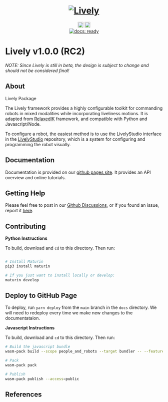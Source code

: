 <h1 align="center">
  <a href="https://wisc-hci.github.io/lively/"><img src="https://user-images.githubusercontent.com/5341396/218564862-aeac4437-873f-48cb-b503-15375250f75b.png" alt="Lively"></a>
</h1>

<p align="center">
    <a href="https://badge.fury.io/py/lively-tk"><img src="https://badge.fury.io/py/lively-tk.svg" alt="PyPI version" height="18"></a>
    <a href="https://badge.fury.io/js/@people_and_robots%2Flively"><img src="https://badge.fury.io/js/@people_and_robots%2Flively.svg" alt="npm version" height="18"></a>
    <br>
    <a href= "https://wisc-hci.github.io/lively/"><img alt="docs: ready" src="https://img.shields.io/badge/docs-ready-success.svg?logoHeight=10"></a>
</p>

# Lively v1.0.0 (RC2)

_NOTE: Since Lively is still in beta, the design is subject to change and should not be considered final!_

## About

Lively Package

The Lively framework provides a highly configurable toolkit for commanding robots in mixed modalities while incorporating liveliness motions. It is adapted from [RelaxedIK](https://github.com/uwgraphics/relaxed_ik_core) framework, and compatible with Python and Javascript/Node.

To configure a robot, the easiest method is to use the LivelyStudio interface in the [LivelyStudio](https://github.com/Wisc-HCI/LivelyStudio) repository, which is a system for configuring and programming the robot visually.

## Documentation

Documentation is provided on our [github pages site](https://wisc-hci.github.io/lively/). It provides an API overview and online tutorials.

## Getting Help

Please feel free to post in our [Github Discussions](https://github.com/Wisc-HCI/lively/discussions), or if you found an issue, report it [here](https://github.com/Wisc-HCI/lively/issues). 


## Contributing


**Python Instructions**

To build, download and `cd` to this directory. Then run:

```bash

# Install Maturin
pip3 install maturin

# If you just want to install locally or develop:
maturin develop
```

## Deploy to GitHub Page

To deploy, run `yarn deploy` from the `main` branch in the `docs` directory. We will need to redeploy every time we make new changes to the documentataion.

**Javascript Instructions**

To build, download and `cd` to this directory. Then run:

```bash
# Build the javascript bundle
wasm-pack build --scope people_and_robots --target bundler -- --features jsbindings

# Pack
wasm-pack pack

# Publish
wasm-pack publish --access=public
```


## References
[^1]:Rakita, Daniel, Bilge Mutlu, and Michael Gleicher. "PROXIMA: An Approach for Time or Accuracy Budgeted Collision Proximity Queries." Proceedings of Robotics: Science and Systems (RSS). 2022. http://www.roboticsproceedings.org/rss18/p043.pdf



